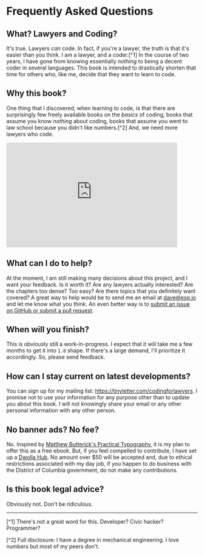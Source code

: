 # Frequently Asked Questions

## What? Lawyers and Coding?

It's true. Lawyers *can* code. In fact, if you're a lawyer, the truth is that it's easier than you think. I am a lawyer, and a coder.[^1] In the course of two years, I have gone from knowing essentially *nothing* to being a decent coder in several languages. This book is intended to drastically shorten that time for others who, like me, decide that they want to learn to code.

## Why this book?

One thing that I discovered, when learning to code, is that there are surprisingly few freely available books on the *basics* of coding, books that assume you know *nothing* about coding, books that assume you went to law school because you didn't like numbers.[^2] And, we need more lawyers who code. 

<div class="text-center">
<iframe id="Sandman Lecture" frameborder="0" allowfullscreen="" style="width:450px;height:275px;" src="https://suensemble.suffolk.edu/app/plugin/embed.aspx?ID=haHIpy_nR0CaMJomLUGlpg&displayTitle=false&startTime=0&autoPlay=false&hideControls=false&showCaptions=false&width=450&height=254&displaySharing=false"></iframe>

<p><http://www.abajournal.com/news/article/lawyers_and_developers_take_part_in_inaugural_hackcess_to_justice_legal_hac/></p>

</div>

## What can I do to help?

At the moment, I am still making many decisions about this project, and I want your feedback. Is it worth it? Are any lawyers actually interested? Are the chapters too dense? Too easy? Are there topics that you definitely want covered? A great way to help would be to send me an email at <dave@esq.io> and let me know what you think. An even better way is to [submit an issue on GitHub or submit a pull request](https://github.com/vzvenyach/codingforlawyers/issues).

## When will you finish?

This is obviously still a work-in-progress. I expect that it will take me a few months to get it into `1.0` shape. If there's a large demand, I'll prioritize it accordingly. So, please send feedback.

## How can I stay current on latest developments?

You can sign up for my mailing list: <https://tinyletter.com/codingforlawyers>. I promise not to use your information for any purpose other than to update you about this book. I will not knowingly share your email or any other personal information with any other person.

## No banner ads? No fee?

No. Inspired by [Matthew Butterick's Practical Typography](http://practicaltypography.com), it is my plan to offer this as a free ebook. But, if you feel compelled to contribute, I have set up a [Dwolla Hub](https://www.dwolla.com/hub/esqio). No amount over $50 will be accepted and, due to ethical restrictions associated with my day job, if you happen to do business with the District of Columbia government, do not make any contributions. 

## Is this book legal advice?

Obviously not. Don't be ridiculous.

***

[^1] There's not a great word for this. Developer? Civic hacker? Programmer?

[^2] Full disclosure: I have a degree in mechanical engineering. I love numbers but most of my peers don't.  